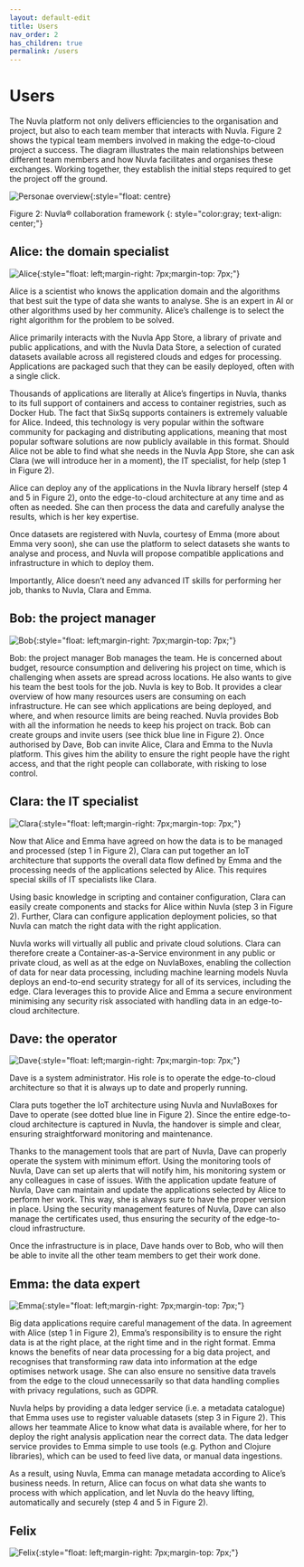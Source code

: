 ```yaml
---
layout: default-edit
title: Users
nav_order: 2
has_children: true
permalink: /users
---
```


# Users

The Nuvla platform not only delivers efficiencies to the organisation and project, but also to each team member that interacts with Nuvla. Figure 2 shows the typical team members involved in making the edge-to-cloud project a success. The diagram illustrates the main relationships between different team members and how Nuvla facilitates and organises these exchanges. Working together, they establish the initial steps required to get the project off the ground.

![Personae overview](/docs/users/assets/overview.png){:style="float: centre}
 
Figure 2: Nuvla® collaboration framework
{: style="color:gray; text-align: center;"}

## Alice: the domain specialist

![Alice](/docs/users/assets/alice.png){:style="float: left;margin-right: 7px;margin-top: 7px;"}

Alice is a scientist who knows the application domain and the algorithms that best suit the type of data she wants to analyse. She is an expert in AI or other algorithms used by her community. Alice’s challenge is to select the right algorithm for the problem to be solved. 

Alice primarily interacts with the Nuvla App Store, a library of private and public applications, and with the Nuvla Data Store, a selection of curated datasets available across all registered clouds and edges for processing. Applications are packaged such that they can be easily deployed, often with a single click.

Thousands of applications are literally at Alice’s fingertips in Nuvla, thanks to its full support of containers and access to container registries, such as Docker Hub. The fact that SixSq supports containers is extremely valuable for Alice. Indeed, this technology is very popular within the software community for packaging and distributing applications, meaning that most popular software solutions are now publicly available in this format. Should Alice not be able to find what she needs in the Nuvla App Store, she can ask Clara (we will introduce her in a moment), the IT specialist, for help (step 1 in Figure 2).

Alice can deploy any of the applications in the Nuvla library herself (step 4 and 5 in Figure 2), onto the edge-to-cloud architecture at any time and as often as needed. She can then process the data and carefully analyse the results, which is her key expertise. 

Once datasets are registered with Nuvla, courtesy of Emma (more about Emma very soon), she can use the platform to select datasets she wants to analyse and process, and Nuvla will propose compatible applications and infrastructure in which to deploy them.

Importantly, Alice doesn’t need any advanced IT skills for performing her job, thanks to Nuvla, Clara and Emma. 

## Bob: the project manager

![Bob](/docs/users/assets/bob.png){:style="float: left;margin-right: 7px;margin-top: 7px;"}

Bob: the project manager
Bob manages the team. He is concerned about budget, resource consumption and delivering his project on time, which is challenging when assets are spread across locations. He also wants to give his team the best tools for the job.
Nuvla is key to Bob. It provides a clear overview of how many resources users are consuming on each infrastructure. He can see which applications are being deployed, and where, and when resource limits are being reached. Nuvla provides Bob with all the information he needs to keep his project on track.
Bob can create groups and invite users (see thick blue line in Figure 2).  Once authorised by Dave, Bob can invite Alice, Clara and Emma to the Nuvla platform. This gives him the ability to ensure the right people have the right access, and that the right people can collaborate, with risking to lose control.

## Clara: the IT specialist

![Clara](/docs/users/assets/clara.png){:style="float: left;margin-right: 7px;margin-top: 7px;"}

Now that Alice and Emma have agreed on how the data is to be managed and processed (step 1 in Figure 2), Clara can put together an IoT architecture that supports the overall data flow defined by Emma and the processing needs of the applications selected by Alice. This requires special skills of IT specialists like Clara. 

Using basic knowledge in scripting and container configuration, Clara can easily create components and stacks for Alice within Nuvla (step 3 in Figure 2). Further, Clara can configure application deployment policies, so that Nuvla can match the right data with the right application.

Nuvla works will virtually all public and private cloud solutions. Clara can therefore create a Container-as-a-Service environment in any public or private cloud, as well as at the edge on NuvlaBoxes, enabling the collection of data for near data processing, including machine learning models
Nuvla deploys an end-to-end security strategy for all of its services, including the edge. Clara leverages this to provide Alice and Emma a secure environment minimising any security risk associated with handling data in an edge-to-cloud architecture.

## Dave: the operator

![Dave](/docs/users/assets/dave.png){:style="float: left;margin-right: 7px;margin-top: 7px;"}

Dave is a system administrator. His role is to operate the edge-to-cloud architecture so that it is always up to date and properly running.

Clara puts together the IoT architecture using Nuvla and NuvlaBoxes for Dave to operate (see dotted blue line in Figure 2). Since the entire edge-to-cloud architecture is captured in Nuvla, the handover is simple and clear, ensuring straightforward monitoring and maintenance. 

Thanks to the management tools that are part of Nuvla, Dave can properly operate the system with minimum effort. Using the monitoring tools of Nuvla, Dave can set up alerts that will notify him, his monitoring system or any colleagues in case of issues. With the application update feature of Nuvla, Dave can maintain and update the applications selected by Alice to perform her work. This way, she is always sure to have the proper version in place. Using the security management features of Nuvla, Dave can also manage the certificates used, thus ensuring the security of the edge-to-cloud infrastructure.

Once the infrastructure is in place, Dave hands over to Bob, who will then be able to invite all the other team members to get their work done.

## Emma: the data expert

![Emma](/docs/users/assets/emma.png){:style="float: left;margin-right: 7px;margin-top: 7px;"}

Big data applications require careful management of the data. In agreement with Alice (step 1 in Figure 2), Emma’s responsibility is to ensure the right data is at the right place, at the right time and in the right format. Emma knows the benefits of near data processing for a big data project, and recognises that transforming raw data into information at the edge optimises network usage. She can also ensure no sensitive data travels from the edge to the cloud unnecessarily so that data handling complies with privacy regulations, such as GDPR. 

Nuvla helps by providing a data ledger service (i.e. a metadata catalogue) that Emma uses use to register valuable datasets (step 3 in Figure 2). This allows her teammate Alice to know what data is available where, for her to deploy the right analysis application near the correct data. The data ledger service provides to Emma simple to use tools (e.g. Python and Clojure libraries), which can be used to feed live data, or manual data ingestions.

As a result, using Nuvla, Emma can manage metadata according to Alice’s business needs. In return, Alice can focus on what data she wants to process with which application, and let Nuvla do the heavy lifting, automatically and securely (step 4 and 5 in Figure 2). 

## Felix

![Felix](/docs/users/assets/felix.png){:style="float: left;margin-right: 7px;margin-top: 7px;"}



